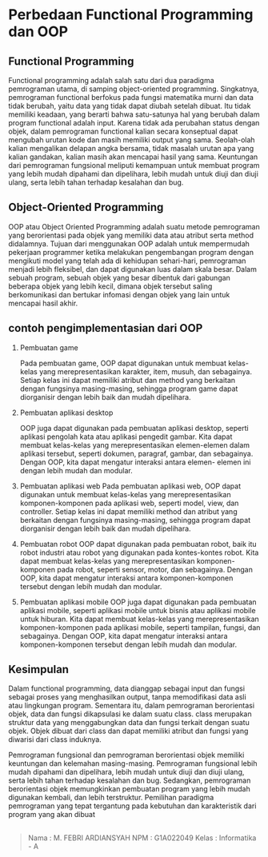 # Perbedaan Functional Programming dan OOP
## Functional Programming
Functional programming adalah salah satu dari dua paradigma pemrograman utama, di samping object-oriented programming. Singkatnya, pemrograman functional berfokus pada fungsi matematika murni dan data tidak berubah, yaitu data yang tidak dapat diubah setelah dibuat. Itu tidak memiliki keadaan, yang berarti bahwa satu-satunya hal yang berubah dalam program functional adalah input. Karena tidak ada perubahan status dengan objek, dalam pemrograman functional kalian secara konseptual dapat mengubah urutan kode dan masih memiliki output yang sama. Seolah-olah kalian mengalikan delapan angka bersama, tidak masalah urutan apa yang kalian gandakan, kalian masih akan mencapai hasil yang sama. Keuntungan dari pemrograman fungsional meliputi kemampuan untuk membuat program yang lebih mudah dipahami dan dipelihara, lebih mudah untuk diuji dan diuji ulang, serta lebih tahan terhadap kesalahan dan bug.

## Object-Oriented Programming
OOP atau Object Oriented Programming adalah suatu metode pemrograman yang berorientasi pada objek yang memiliki data atau atribut serta method didalamnya. Tujuan dari menggunakan OOP adalah untuk mempermudah pekerjaan programmer ketika melakukan pengembangan program dengan mengikuti model yang telah ada di kehidupan sehari-hari, pemrograman menjadi lebih fleksibel, dan dapat digunakan luas dalam skala besar. Dalam sebuah program, sebuah objek yang besar dibentuk dari gabungan beberapa objek yang lebih kecil, dimana objek tersebut saling berkomunikasi dan bertukar infomasi dengan objek yang lain untuk mencapai hasil akhir.

## contoh pengimplementasian dari OOP
1. Pembuatan game

    Pada pembuatan game, OOP dapat digunakan untuk membuat kelas-kelas yang merepresentasikan karakter, item, musuh, dan sebagainya. Setiap kelas ini dapat memiliki       atribut dan method yang berkaitan dengan fungsinya masing-masing, sehingga program game dapat diorganisir dengan lebih baik dan mudah dipelihara.

2. Pembuatan aplikasi desktop

     OOP juga dapat digunakan pada pembuatan aplikasi desktop, seperti aplikasi pengolah kata atau aplikasi pengedit gambar. Kita dapat membuat kelas-kelas yang            merepresentasikan elemen-elemen dalam aplikasi tersebut, seperti dokumen, paragraf, gambar, dan sebagainya. Dengan OOP, kita dapat mengatur interaksi antara            elemen-   elemen ini dengan lebih mudah dan modular.

3. Pembuatan aplikasi web
Pada pembuatan aplikasi web, OOP dapat digunakan untuk membuat kelas-kelas yang merepresentasikan komponen-komponen pada aplikasi web, seperti model, view, dan controller. Setiap kelas ini dapat memiliki method dan atribut yang berkaitan dengan fungsinya masing-masing, sehingga program dapat diorganisir dengan lebih baik dan mudah dipelihara.

4. Pembuatan robot
OOP dapat digunakan pada pembuatan robot, baik itu robot industri atau robot yang digunakan pada kontes-kontes robot. Kita dapat membuat kelas-kelas yang merepresentasikan komponen-komponen pada robot, seperti sensor, motor, dan sebagainya. Dengan OOP, kita dapat mengatur interaksi antara komponen-komponen tersebut dengan lebih mudah dan modular.

5. Pembuatan aplikasi mobile
OOP juga dapat digunakan pada pembuatan aplikasi mobile, seperti aplikasi mobile untuk bisnis atau aplikasi mobile untuk hiburan. Kita dapat membuat kelas-kelas yang merepresentasikan komponen-komponen pada aplikasi mobile, seperti tampilan, fungsi, dan sebagainya. Dengan OOP, kita dapat mengatur interaksi antara komponen-komponen tersebut dengan lebih mudah dan modular.


## Kesimpulan
Dalam functional programming, data dianggap sebagai input dan fungsi sebagai proses yang menghasilkan output, tanpa memodifikasi data asli atau lingkungan program. Sementara itu, dalam pemrograman berorientasi objek, data dan fungsi dikapsulasi ke dalam suatu class. class merupakan struktur data yang menggabungkan data dan fungsi terkait dengan suatu objek. Objek dibuat dari class dan dapat memiliki atribut dan fungsi yang diwarisi dari class induknya.

Pemrograman fungsional dan pemrograman berorientasi objek memiliki keuntungan dan kelemahan masing-masing. Pemrograman fungsional lebih mudah dipahami dan dipelihara, lebih mudah untuk diuji dan diuji ulang, serta lebih tahan terhadap kesalahan dan bug. Sedangkan, pemrograman berorientasi objek memungkinkan pembuatan program yang lebih mudah digunakan kembali, dan lebih terstruktur. Pemilihan paradigma pemrograman yang tepat tergantung pada kebutuhan dan karakteristik dari program yang akan dibuat 
## 
> Nama : M. FEBRI ARDIANSYAH
> NPM : G1A022049
> Kelas : Informatika - A
